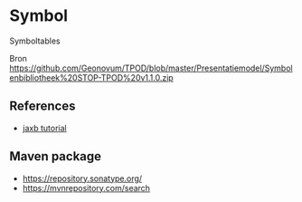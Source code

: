 # Symbol

Symboltables

Bron https://github.com/Geonovum/TPOD/blob/master/Presentatiemodel/Symbolenbibliotheek%20STOP-TPOD%20v1.1.0.zip


## References
- [jaxb tutorial](https://www.baeldung.com/jaxb)


## Maven package
- https://repository.sonatype.org/
- https://mvnrepository.com/search